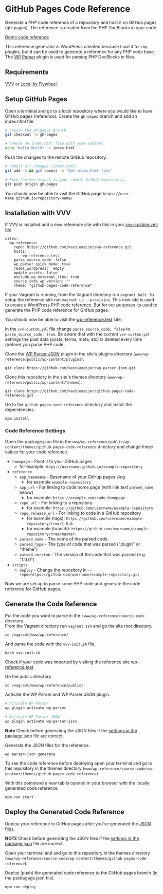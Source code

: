 # GitHub Pages Code Reference

Generate a PHP code reference of a repository and host it on GitHub pages (gh-pages). The reference is created from the PHP DocBlocks in your code.

[Demo code reference](https://keesiemeijer.github.io/related-posts-by-taxonomy/)

This reference generator is WordPress oriented because I use it for my plugins, but it can be used to generate a reference for any PHP code base. The [WP Parser](https://github.com/WordPress/phpdoc-parser) plugin is used for parsing PHP DocBlocks in files.

## Requirements
[VVV](https://github.com/Varying-Vagrant-Vagrants/VVV) or [Local by Flywheel](https://local.getflywheel.com/).

## Setup GitHub Pages
Open a terminal and go to a local repository where you would like to have GitHub pages (reference). Create the `gh-pages` branch and add an index.html file.
```bash
# Create the gh-pages Branch.
git checkout -b gh-pages

# Create an index.html file with some content.
echo "Hello World!" > index.html
```

Push the changes to the remote GitHub repository.
```bash
# Commit all changes (index.html).
git add -A && git commit -m "Add index.html file"

# Push the new branch to your remote GitHub repository.
git push origin gh-pages
```

You should now be able to visit the GitHub page `https://user-name.github.io/repository-name/`

## Installation with VVV

If VVV is installed add a new reference site with this in your [vvv-custom.yml file](https://varyingvagrantvagrants.org/docs/en-US/adding-a-new-site/).

```
sites:
  wp-reference:
    repo: https://github.com/keesiemeijer/wp-reference.git
    hosts:
      - wp-reference.test
    parse_source_code: false
    wp_parser_quick_mode: true
    reset_wordpress: 'empty'
    update_assets: false
    exclude_wp_external_libs: true
    source_code_wp_version: ""
    theme: "github-pages-code-reference"
```

If your Vagrant is running, from the Vagrant directory run `vagrant halt`. To setup the reference site run `vagrant up --provision`. This new site is used to create a WordPress PHP code reference. But for our purposes its used to generate the PHP code reference for GitHub pages.

You should now be able to visit the [wp-reference.test](http://wp-reference.test) site. 

In the `vvv-custom.yml` file change `parse_source_code: false` to `parse_source_code: true`. Be aware that with the current `vvv-custom.yml` settings the post data (posts, terms, meta, etc) is deleted every time (before) you parse PHP code.

Clone the [WP Parser JSON](https://github.com/keesiemeijer/wp-parser-json) plugin in the site's plugins directory (`www/wp-reference/public/wp-content/plugins`).
```
git clone https://github.com/keesiemeijer/wp-parser-json.git
```

Clone this repository in the site's themes directory (`www/wp-reference/public/wp-content/themes`).
```
git clone https://github.com/keesiemeijer/github-pages-code-reference.git
```

Go to the `github-pages-code-reference` directory and install the dependencies.
```
npm install
```

### Code Reference Settings
Open the package.json file in the `www/wp-reference/public/wp-content/themes/github-pages-code-reference` directory and change these values for your code reference.

* `homepage` - Point it to your GitHub pages
  * for example `https://username.github.io/example-repository`
* `reference`
  * `app_basename` - Basename of your GitHup pages slug
    * for example `example-repository`
  * `app_url` - For linking to code home page (with link text `parsed_name` below)
    * for example: `https://example.com/code-homepage`
  * `repo_url` - For linking to a repository
    * for example: `https://github.com/username/example-repository`
  * `repo_release_url` - For linking to code in a GitHub repository 
    * for example (tags): `https://github.com/username/example-repository/tree/1.0.0`.
    * for example (branch): `https://github.com/username/example-repository/tree/master`.
  * `parsed_name` - The name of the parsed code.
  * `parsed_type` - The type of code that was parsed ("plugin" or "theme")
  * `parsed_version` - The version of the code that was parsed (e.g. "1.0.0")
* `scripts`
  * `deploy` - Change the repository in `--repo=https://github.com/username/example-repository.git`

Now we are set up to parse some PHP code and generate the code reference for GitHub pages.

## Generate the Code Reference
Put the code you want to parse in the `/www/wp-reference/source-code` directory.  
From the Vagrant directory run `vagrant ssh` and go the site root directory.
```
cd /vagrant/www/wp-reference/
```

And parse the code with the `vvv-init.sh` file.
```
bash vvv-init.sh
```

Check if your code was imported by visiting the reference site [wp-reference.test](http://wp-reference.test).

Go the public directory.
```
cd /vagrant/www/wp-reference/public/
```

Activate the WP Parser and WP Parser JSON plugin.
```bash
# Activate WP Parser
wp plugin activate wp-parser

# Activate WP Parser JSON
wp plugin activate wp-parser-json
```

**Note** Check before generating the JSON files if the [settings in the package.json](#code-reference-settings) file are correct.

Generate the JSON files for the reference.
```
wp parser-json generate
```

To see the code reference before deploying open your terminal and go to this repository in the themes directory (`www/wp-reference/source-code/wp-content/themes/github-pages-code-reference`)

With this command a new tab is opened in your browser with the locally generated code reference.
```
npm run start
```

## Deploy the Generated Code Reference
Deploy your reference to GitHup pages after you've generated the [JSON files](#generate-the-code-reference). 

**NOTE** Check before generating the JSON files if the [settings in the package.json](#code-reference-settings) file are correct.

Open your terminal and and go to this repository in the themes directory (`www/wp-reference/source-code/wp-content/themes/github-pages-code-reference`).

Deploy (push) the generated code reference to the GitHub pages branch (in the packagage.json file).
```
npm run deploy
```
